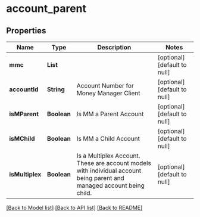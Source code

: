 # account_parent
## Properties

| Name | Type | Description | Notes |
|------------ | ------------- | ------------- | -------------|
| **mmc** | **List** |  | [optional] [default to null] |
| **accountId** | **String** | Account Number for Money Manager Client | [optional] [default to null] |
| **isMParent** | **Boolean** | Is MM a Parent Account | [optional] [default to null] |
| **isMChild** | **Boolean** | Is MM a Child Account | [optional] [default to null] |
| **isMultiplex** | **Boolean** | Is a Multiplex Account. These are account models with individual account being parent and managed account being child. | [optional] [default to null] |

[[Back to Model list]](../README.md#documentation-for-models) [[Back to API list]](../README.md#documentation-for-api-endpoints) [[Back to README]](../README.md)


